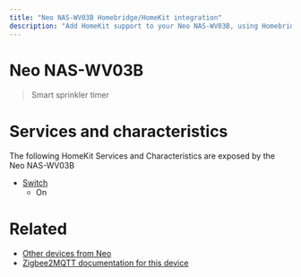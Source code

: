 ```yaml
---
title: "Neo NAS-WV03B Homebridge/HomeKit integration"
description: "Add HomeKit support to your Neo NAS-WV03B, using Homebridge, Zigbee2MQTT and homebridge-z2m."
---
```

<!---
This file has been GENERATED using src/docgen/docgen.ts
DO NOT EDIT THIS FILE MANUALLY!
-->
# Neo NAS-WV03B
> Smart sprinkler timer


# Services and characteristics
The following HomeKit Services and Characteristics are exposed by
the Neo NAS-WV03B

* [Switch](../../switch.md)
  * On


# Related
* [Other devices from Neo](../index.md#neo)
* [Zigbee2MQTT documentation for this device](https://www.zigbee2mqtt.io/devices/NAS-WV03B.html)